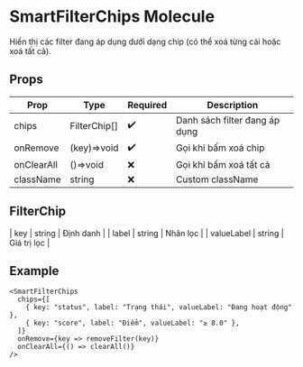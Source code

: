 # SmartFilterChips Molecule

Hiển thị các filter đang áp dụng dưới dạng chip (có thể xoá từng cái hoặc xoá tất cả).

## Props

| Prop        | Type         | Required | Description                       |
|-------------|--------------|----------|-----------------------------------|
| chips       | FilterChip[] | ✔️       | Danh sách filter đang áp dụng      |
| onRemove    | (key)=>void  | ✔️       | Gọi khi bấm xoá chip              |
| onClearAll  | ()=>void     | ❌       | Gọi khi bấm xoá tất cả            |
| className   | string       | ❌       | Custom className                   |

## FilterChip

| key        | string      | Định danh          |
| label      | string      | Nhãn lọc           |
| valueLabel | string      | Giá trị lọc        |

## Example

```tsx
<SmartFilterChips
  chips={[
    { key: "status", label: "Trạng thái", valueLabel: "Đang hoạt động" },
    { key: "score", label: "Điểm", valueLabel: "≥ 8.0" },
  ]}
  onRemove={key => removeFilter(key)}
  onClearAll={() => clearAll()}
/>
